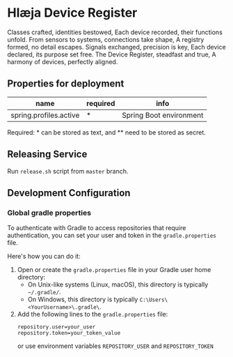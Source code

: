 # Hlæja Device Register

Classes crafted, identities bestowed, Each device recorded, their functions unfold. From sensors to systems, connections take shape, A registry formed, no detail escapes. Signals exchanged, precision is key, Each device declared, its purpose set free. The Device Register, steadfast and true, A harmony of devices, perfectly aligned.

## Properties for deployment

| name                   | required | info                    |
|------------------------|----------|-------------------------|
| spring.profiles.active | *        | Spring Boot environment |

Required: * can be stored as text, and ** need to be stored as secret.  

## Releasing Service

Run `release.sh` script from `master` branch.

## Development Configuration

### Global gradle properties

To authenticate with Gradle to access repositories that require authentication, you can set your user and token in the `gradle.properties` file.

Here's how you can do it:

1. Open or create the `gradle.properties` file in your Gradle user home directory:
   - On Unix-like systems (Linux, macOS), this directory is typically `~/.gradle/`.
   - On Windows, this directory is typically `C:\Users\<YourUsername>\.gradle\`.
2. Add the following lines to the `gradle.properties` file:
    ```properties
    repository.user=your_user
    repository.token=your_token_value
    ```
   or use environment variables `REPOSITORY_USER` and `REPOSITORY_TOKEN`

